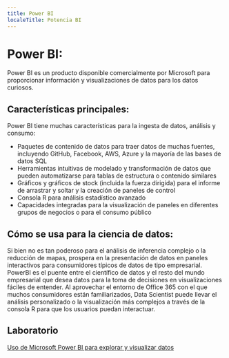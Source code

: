 ```yaml
---
title: Power BI
localeTitle: Potencia BI
---
```

# Power BI:

Power BI es un producto disponible comercialmente por Microsoft para proporcionar información y visualizaciones de datos para los datos curiosos.

## Características principales:

Power BI tiene muchas características para la ingesta de datos, análisis y consumo:

*   Paquetes de contenido de datos para traer datos de muchas fuentes, incluyendo GitHub, Facebook, AWS, Azure y la mayoría de las bases de datos SQL
*   Herramientas intuitivas de modelado y transformación de datos que pueden automatizarse para tablas de estructura o contenido similares
*   Gráficos y gráficos de stock (incluida la fuerza dirigida) para el informe de arrastrar y soltar y la creación de paneles de control
*   Consola R para análisis estadístico avanzado
*   Capacidades integradas para la visualización de paneles en diferentes grupos de negocios o para el consumo público

## Cómo se usa para la ciencia de datos:

Si bien no es tan poderoso para el análisis de inferencia complejo o la reducción de mapas, prospera en la presentación de datos en paneles interactivos para consumidores típicos de datos de tipo empresarial. PowerBI es el puente entre el científico de datos y el resto del mundo empresarial que desea datos para la toma de decisiones en visualizaciones fáciles de entender. Al aprovechar el entorno de Office 365 con el que muchos consumidores están familiarizados, Data Scientist puede llevar el análisis personalizado o la visualización más complejos a través de la consola R para que los usuarios puedan interactuar.

## Laboratorio

[Uso de Microsoft Power BI para explorar y visualizar datos](https://github.com/Microsoft/computerscience/blob/master/Labs/Big%20Data%20and%20Analytics/Power%20BI/Power%20BI.md)